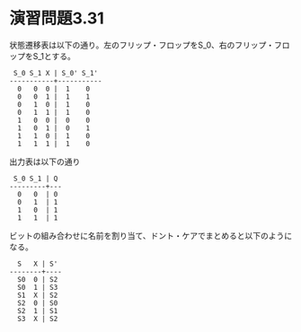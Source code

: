 # 演習問題3.31

状態遷移表は以下の通り。左のフリップ・フロップをS_0、右のフリップ・フロップをS_1とする。

```
 S_0 S_1 X | S_0' S_1'
-----------+-----------
  0   0  0 |  1    0
  0   0  1 |  1    1
  0   1  0 |  1    0
  0   1  1 |  1    0
  1   0  0 |  0    0
  1   0  1 |  0    1
  1   1  0 |  1    0
  1   1  1 |  1    0
```

出力表は以下の通り

```
 S_0 S_1 | Q
---------+---
  0   0	 | 0
  0   1  | 1
  1   0  | 1
  1   1  | 1
```

ビットの組み合わせに名前を割り当て、ドント・ケアでまとめると以下のようになる。

```
  S   X | S'
--------+----
  S0  0	| S2
  S0  1 | S3
  S1  X | S2
  S2  0 | S0
  S2  1 | S1
  S3  X | S2
```

